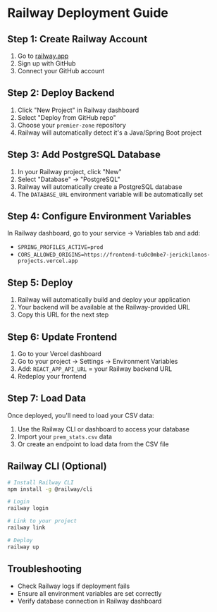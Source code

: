 # Railway Deployment Guide

## Step 1: Create Railway Account
1. Go to [railway.app](https://railway.app)
2. Sign up with GitHub
3. Connect your GitHub account

## Step 2: Deploy Backend
1. Click "New Project" in Railway dashboard
2. Select "Deploy from GitHub repo"
3. Choose your `premier-zone` repository
4. Railway will automatically detect it's a Java/Spring Boot project

## Step 3: Add PostgreSQL Database
1. In your Railway project, click "New"
2. Select "Database" → "PostgreSQL"
3. Railway will automatically create a PostgreSQL database
4. The `DATABASE_URL` environment variable will be automatically set

## Step 4: Configure Environment Variables
In Railway dashboard, go to your service → Variables tab and add:
- `SPRING_PROFILES_ACTIVE=prod`
- `CORS_ALLOWED_ORIGINS=https://frontend-tu0c0mbe7-jerickilanos-projects.vercel.app`

## Step 5: Deploy
1. Railway will automatically build and deploy your application
2. Your backend will be available at the Railway-provided URL
3. Copy this URL for the next step

## Step 6: Update Frontend
1. Go to your Vercel dashboard
2. Go to your project → Settings → Environment Variables
3. Add: `REACT_APP_API_URL` = your Railway backend URL
4. Redeploy your frontend

## Step 7: Load Data
Once deployed, you'll need to load your CSV data:
1. Use the Railway CLI or dashboard to access your database
2. Import your `prem_stats.csv` data
3. Or create an endpoint to load data from the CSV file

## Railway CLI (Optional)
```bash
# Install Railway CLI
npm install -g @railway/cli

# Login
railway login

# Link to your project
railway link

# Deploy
railway up
```

## Troubleshooting
- Check Railway logs if deployment fails
- Ensure all environment variables are set correctly
- Verify database connection in Railway dashboard
